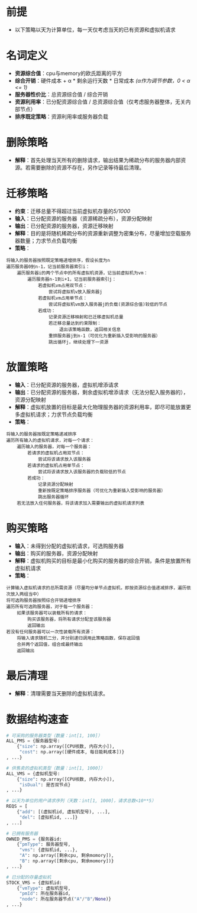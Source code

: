 # 前提
+ 以下策略以天为计算单位，每一天仅考虑当天的已有资源和虚拟机请求

# 名词定义
+ **资源综合值**：cpu与memory的欧氏距离的平方
+ **综合开销**：硬件成本 + α * 剩余运行天数 * 日常成本 *(α作为调节参数，0 < α <= 1)*
+ **服务器性价比**：总资源综合值 / 综合开销
+ **资源利用率**：已分配资源综合值 / 总资源综合值（仅考虑服务器整体，无关内部节点）
+ **排序既定策略**：资源利用率或服务器负载

# 删除策略
+ **解释**：首先处理当天所有的删除请求，输出结果为稀疏分布的服务器内部资源。若需要删除的资源不存在，另作记录等待最后清理。

# 迁移策略
+ **约束**：迁移总量不得超过当前虚拟机存量的*5/1000*
+ **输入**：已分配资源的服务器（资源稀疏分布），资源分配映射
+ **输出**：已分配资源的服务器，资源迁移映射
+ **解释**：目的是将随机稀疏分布的资源重新调整为密集分布，尽量增加空载服务器数量；力求节点负载均衡
+ **策略**：
```
将输入的服务器按照既定策略递增排序，假设长度为n
遍历服务器0到n-1，记当前服务器索引i：
    遍历服务器i的两个节点中的所有虚拟机资源，记当前虚拟机为vm：
        遍历服务器n-1到i+1，记当前服务器索引j：
            若虚拟机vm占用双节点：
                尝试将虚拟机v放入服务器j
            若虚拟机vm占用单节点：
                尝试将虚拟机vm放入服务器j的负载(资源综合值)较低的节点
            若成功：
                记录资源迁移映射和已迁移虚拟机总量
                若迁移总量达到约束限制：
                    退出该策略函数，返回相关信息
                重排服务器j到n-1（可优化为重新插入受影响的服务器）
                跳出循环j，继续处理下一资源
```

# 放置策略
+ **输入**：已分配资源的服务器，虚拟机增添请求
+ **输出**：已分配资源的服务器，剩余虚拟机增添请求（无法分配入服务器的），资源分配映射
+ **解释**：虚拟机放置的目标是最大化物理服务器的资源利用率，即尽可能放置更多虚拟机请求；力求节点负载均衡
+ **策略**：
```
将输入的服务器按既定策略递减排序
遍历所有输入的虚拟机请求，对每一个请求：
    遍历输入的服务器，对每一个服务器：
        若请求的虚拟机占用双节点：
            尝试将该请求放入该服务器
        若请求的虚拟机占用单节点：
            尝试将该请求放入该服务器的负载较低的节点
        若成功：
            记录资源分配映射
            重新按既定策略排序服务器（可优化为重新插入受影响的服务器）
            跳出服务器循环
    若无法放入任何服务器，将该请求加入需要输出的虚拟机请求列表
```

# 购买策略
+ **输入**：未得到分配的虚拟机请求，可选购服务器
+ **输出**：购买的服务器，资源分配映射
+ **解释**：虚拟机购买的目标是最小化购买的服务器的综合开销，条件是放置所有虚拟机请求
+ **策略**：
```
计算输入虚拟机请求的总所需资源（尽量均分单节点虚拟机，即按资源综合值递减排序，遍历依次放入两组当中）
将可选购服务器按照综合开销递增排序
遍历所有可选购服务器，对于每一个服务器：
    如果该服务器可以装载所有的请求：
        购买该服务器，将所有请求分配至该服务器
        返回输出
若没有任何服务器可以一次性装载所有资源：
    将输入请求随机二分，并分别递归调用此策略函数，保存返回值
    合并两个返回值，组合成最终输出
    返回输出
```

# 最后清理
+ **解释**：清理需要当天删除的虚拟机请求。

# 数据结构速查
```Python
# 可采购的服务器类型（数量：int[1, 100]）
ALL_PMS = {服务器型号:
    {"size": np.array([CPU核数, 内存大小]),
     "cost": np.array([硬件成本, 每日能耗成本])}
, ...}

# 供售卖的虚拟机类型（数量：int[1, 1000]）
ALL_VMS = {虚拟机型号:
    {"size": np.array([CPU核数, 内存大小]),
     "isDual": 是否双节点}
, ...}

# 以天为单位的用户请求序列（天数：int[1, 1000]，请求总数<10**5）
REQS = [
    {"add": [(虚拟机id, 虚拟机型号), ...],
     "del": [虚拟机id, ...]}
, ...]

# 已拥有服务器
OWNED_PMS = {服务器id:
    {"pmType": 服务器型号,
     "vms": {虚拟机id, ...},
     "A": np.array([剩余cpu, 剩余momory]),
     "B": np.array([剩余cpu, 剩余momory])}
, ...}

# 已分配的存量虚拟机
STOCK_VMS = {虚拟机id:
    {"vmType": 虚拟机型号,
     "pmId": 所在服务器id,
     "node": 所在服务器节点("A"/"B"/None)}
, ...}

```
